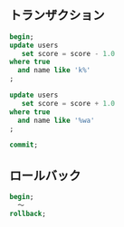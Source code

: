## トランザクション
```sql
begin;
update users 
   set score = score - 1.0
where true
  and name like 'k%'
;

update users 
   set score = score + 1.0
where true
  and name like '%wa'
;

commit;
```

## ロールバック
```sql
begin;
  ～
rollback;
```